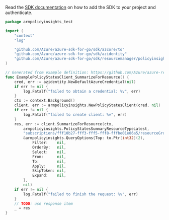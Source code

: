 Read the [SDK documentation](https://github.com/Azure/azure-sdk-for-go/blob/sdk%2Fresourcemanager%2Fpolicyinsights%2Farmpolicyinsights%2Fv0.5.0/sdk/resourcemanager/policyinsights/armpolicyinsights/README.md) on how to add the SDK to your project and authenticate.

```go
package armpolicyinsights_test

import (
	"context"
	"log"

	"github.com/Azure/azure-sdk-for-go/sdk/azcore/to"
	"github.com/Azure/azure-sdk-for-go/sdk/azidentity"
	"github.com/Azure/azure-sdk-for-go/sdk/resourcemanager/policyinsights/armpolicyinsights"
)

// Generated from example definition: https://github.com/Azure/azure-rest-api-specs/tree/main/specification/policyinsights/resource-manager/Microsoft.PolicyInsights/stable/2019-10-01/examples/PolicyStates_SummarizeResourceScope.json
func ExamplePolicyStatesClient_SummarizeForResource() {
	cred, err := azidentity.NewDefaultAzureCredential(nil)
	if err != nil {
		log.Fatalf("failed to obtain a credential: %v", err)
	}
	ctx := context.Background()
	client, err := armpolicyinsights.NewPolicyStatesClient(cred, nil)
	if err != nil {
		log.Fatalf("failed to create client: %v", err)
	}
	res, err := client.SummarizeForResource(ctx,
		armpolicyinsights.PolicyStatesSummaryResourceTypeLatest,
		"subscriptions/fff10b27-fff3-fff5-fff8-fffbe01e86a5/resourceGroups/myResourceGroup/providers/Microsoft.KeyVault/vaults/my-vault",
		&armpolicyinsights.QueryOptions{Top: to.Ptr[int32](2),
			Filter:    nil,
			OrderBy:   nil,
			Select:    nil,
			From:      nil,
			To:        nil,
			Apply:     nil,
			SkipToken: nil,
			Expand:    nil,
		},
		nil)
	if err != nil {
		log.Fatalf("failed to finish the request: %v", err)
	}
	// TODO: use response item
	_ = res
}
```
